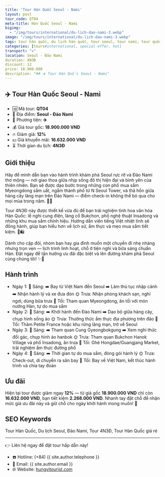 ```yaml
---
title: 'Tour Hàn Quốc Seoul - Nami'
layout: post
tour_code: QT04
meta-title: Hàn Quốc Seoul - Nami
bigimg:
  - "/img/tours/international/du-lich-dao-nami-3.webp"
image: "/img/tours/international/du-lich-dao-nami-3.webp"
tags: tour hàn quốc, du lịch hàn quốc, tour seoul, tour nami, tour quốc tế
categories: [tours#international, special-offer, hot]
transport: "✈️"
location: Seoul - Đảo Nami
duration: 4N3Đ
discount: 12
price: 18.900.000
description: "## ✈️ Tour Hàn Quốc Seoul - Nami"
---
```


## ✈️ Tour Hàn Quốc Seoul - Nami 

- 🆔 Mã tour: **QT04**
- 📍 Địa điểm: **Seoul - Đảo Nami**
- 🚗 Phương tiện: **✈️**
- 💰 Giá tour gốc: **18.900.000 VND**
- 🔥 Giảm giá: **12%**
- 💵 Giá khuyến mãi: **16.632.000 VND**
- ⏳ Thời gian du lịch: **4N3Đ**

## Giới thiệu
Hãy để mình dẫn bạn vào hành trình khám phá Seoul rực rỡ và Đảo Nami thơ mộng — nơi giao thoa giữa nhịp sống đô thị hiện đại và bình yên của thiên nhiên. Bạn sẽ được dạo bước trong những con phố mua sắm Myeongdong sầm uất, ngắm thành phố từ N Seoul Tower, và thả hồn giữa hàng cây lãng mạn trên Đảo Nami — điểm check-in không thể bỏ qua cho mọi mùa trong năm. 🌸🍂

Tour 4N3Đ này được thiết kế vừa đủ để bạn trải nghiệm tinh hoa văn hóa Hàn Quốc: lễ nghi cung điện, làng cổ Bukchon, phố nghệ thuật Insadong và những khu mua sắm chính hiệu. Hướng dẫn viên tiếng Việt nhiệt tình sẽ đồng hành, giúp bạn hiểu hơn về lịch sử, ẩm thực và mẹo mua sắm tiết kiệm. 🥢🛍️

Dành cho cặp đôi, nhóm bạn hay gia đình muốn một chuyến đi nhẹ nhàng nhưng trọn vẹn — lịch trình linh hoạt, chỗ ở tiện nghi và bữa sáng chuẩn Hàn. Đặt ngay để tận hưởng ưu đãi đặc biệt và lên đường khám phá Seoul cùng chúng tôi! ✨📲

## Hành trình
- Ngày 1:
  🌅 Sáng: ➡️ Bay từ Việt Nam đến Seoul ➡️ Làm thủ tục nhập cảnh ➡️ Nhận hành lý và xe đưa đón
  🌞 Trưa: Nhận phòng khách sạn, nghỉ ngơi, dùng bữa trưa
  🌙 Tối: Tham quan Myeongdong, ăn tối với món nướng Hàn, tự do mua sắm
- Ngày 2:
  🌅 Sáng: ➡️ Khởi hành đến Đảo Nami ➡️ Dạo bộ giữa hàng cây, chụp hình sống ảo
  🌞 Trưa: Thưởng thức ẩm thực địa phương trên đảo
  🌙 Tối: Thăm Petite France hoặc khu rừng lãng mạn, trở về Seoul
- Ngày 3:
  🌅 Sáng: ➡️ Tham quan Cung Gyeongbokgung ➡️ Xem nghi thức đổi gác, chụp hình áo hanbok
  🌞 Trưa: Tham quan Bukchon Hanok Village và phố Insadong, ăn trưa
  🌙 Tối: Ghé Hongdae/Guangjang Market, trải nghiệm ẩm thực đường phố
- Ngày 4:
  🌅 Sáng: ➡️ Thời gian tự do mua sắm, đóng gói hành lý
  🌞 Trưa: Check-out, di chuyển ra sân bay
  🌙 Tối: Bay về Việt Nam, kết thúc hành trình và chia tay đoàn

## Ưu đãi
Hiện tại tour được giảm ngay **12%** — từ giá gốc **18.900.000 VND** chỉ còn **16.632.000 VND**, bạn tiết kiệm **2.268.000 VND**. Nhanh tay đặt chỗ để nhận mức giá ưu đãi này và giữ chỗ cho ngày khởi hành mong muốn! 🎉

## SEO Keywords
Tour Hàn Quốc, Du lịch Seoul, Đảo Nami, Tour 4N3Đ, Tour Hàn Quốc giá rẻ

---

👉 Liên hệ ngay để đặt tour hấp dẫn này!

- ☎️ Hotline: (+84) {{ site.author.telephone }}
- 📧 Email: {{ site.author.email }}
- 🌐 Website: [hungvitourist.com](https://hungvitourist.com)

